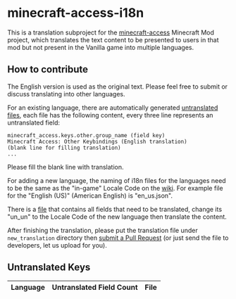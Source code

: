 # minecraft-access-i18n

This is a translation subproject for the [minecraft-access](https://github.com/khanshoaib3/minecraft-access) Minecraft Mod project, which translates the text content to be presented to users in that mod but not present in the Vanilla game into multiple languages.

## How to contribute

The English version is used as the original text.
Please feel free to submit or discuss translating into other languages.

For an existing language, there are automatically generated [untranslated files](#untranslated-keys), each file has the following content, every three line represents an untranslated field:

```text
minecraft_access.keys.other.group_name (field key)
Minecraft Access: Other Keybindings (English translation)
(blank line for filling translation)
...
```

Please fill the blank line with translation.

For adding a new language, the naming of i18n files for the languages need to be the same as the "in-game" Locale Code on the [wiki](https://minecraft.wiki/w/Language#Languages). For example file for the "English (US)" (American English) is "en_us.json".

There is a [file](.ci/not_translated/un_un_untranslated.txt) that contains all fields that need to be translated, change its "un_un" to the Locale Code of the new language then translate the content.

After finishing the translation, please put the translation file under `new_translation` directory then [submit a Pull Request](https://docs.github.com/en/pull-requests/collaborating-with-pull-requests/proposing-changes-to-your-work-with-pull-requests/creating-a-pull-request) (or just send the file to developers, let us upload for you).

## Untranslated Keys

| Language | Untranslated Field Count | File |
|----------|--------------------------|------|
